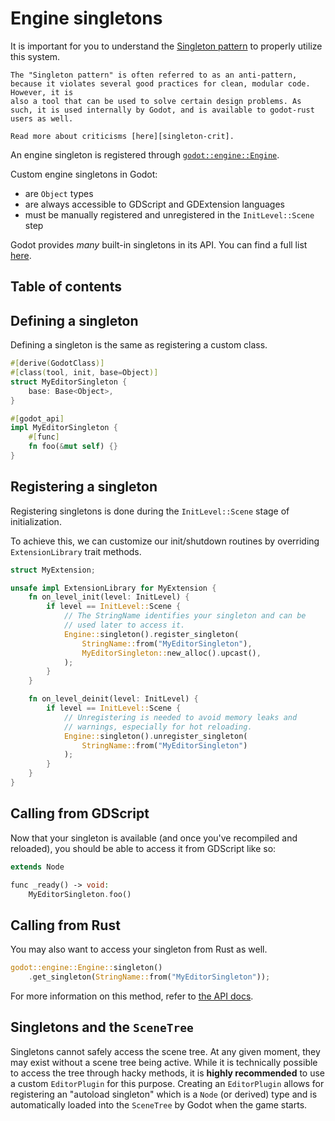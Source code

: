 <!--
  ~ Copyright (c) godot-rust; Bromeon and contributors.
  ~ This Source Code Form is subject to the terms of the Mozilla Public
  ~ License, v. 2.0. If a copy of the MPL was not distributed with this
  ~ file, You can obtain one at https://mozilla.org/MPL/2.0/.
-->

# Engine singletons

It is important for you to understand the [Singleton pattern][singleton] to
properly utilize this system.

```admonish info title="Controversy"
The "Singleton pattern" is often referred to as an anti-pattern, because it violates several good practices for clean, modular code. However, it is
also a tool that can be used to solve certain design problems. As such, it is used internally by Godot, and is available to godot-rust
users as well.

Read more about criticisms [here][singleton-crit].
```

An engine singleton is registered through [`godot::engine::Engine`][api-engine].

Custom engine singletons in Godot:

- are `Object` types
- are always accessible to GDScript and GDExtension languages
- must be manually registered and unregistered in the `InitLevel::Scene` step

Godot provides _many_ built-in singletons in its API. You can find a full list [here][godot-singleton-list].

[singleton]: https://en.wikipedia.org/wiki/Singleton_pattern
[singleton-crit]: https://en.wikipedia.org/wiki/Singleton_pattern#Criticism
[api-engine]: https://godot-rust.github.io/docs/gdext/master/godot/engine/struct.Engine.html
[godot-singleton-list]: https://docs.godotengine.org/en/stable/classes/class_@globalscope.html#properties


## Table of contents

<!-- toc -->


## Defining a singleton

Defining a singleton is the same as registering a custom class.

```rust
#[derive(GodotClass)]
#[class(tool, init, base=Object)]
struct MyEditorSingleton {
    base: Base<Object>,
}

#[godot_api]
impl MyEditorSingleton {
    #[func]
    fn foo(&mut self) {}
}
```


## Registering a singleton

Registering singletons is done during the `InitLevel::Scene` stage of initialization.

To achieve this, we can customize our init/shutdown routines by overriding `ExtensionLibrary` trait methods.

```rust
struct MyExtension;

unsafe impl ExtensionLibrary for MyExtension {
    fn on_level_init(level: InitLevel) {
        if level == InitLevel::Scene {
            // The StringName identifies your singleton and can be
            // used later to access it.
            Engine::singleton().register_singleton(
                StringName::from("MyEditorSingleton"),
                MyEditorSingleton::new_alloc().upcast(),
            );
        }
    }

    fn on_level_deinit(level: InitLevel) {
        if level == InitLevel::Scene {
            // Unregistering is needed to avoid memory leaks and 
            // warnings, especially for hot reloading.
            Engine::singleton().unregister_singleton(
                StringName::from("MyEditorSingleton")
            );
        }
    }
}
```


## Calling from GDScript

Now that your singleton is available (and once you've recompiled and reloaded), you should be able to access it from GDScript like so:

```php
extends Node

func _ready() -> void:
    MyEditorSingleton.foo()
```


## Calling from Rust

You may also want to access your singleton from Rust as well.

```rust
godot::engine::Engine::singleton()
    .get_singleton(StringName::from("MyEditorSingleton"));
```

For more information on this method, refer to [the API docs][method-get-singleton].

[method-get-singleton]: https://godot-rust.github.io/docs/gdext/master/godot/engine/struct.Engine.html#method.get_singleton


## Singletons and the `SceneTree`

Singletons cannot safely access the scene tree. At any given moment, they may exist without a scene tree being active.
While it is technically possible to access the tree through hacky methods, it is **highly recommended** to use a
custom `EditorPlugin` for this purpose. Creating an `EditorPlugin` allows for registering an "autoload singleton" which is a `Node` (or
 derived) type and is automatically loaded into the `SceneTree` by Godot when the game starts.
